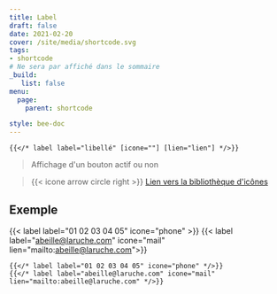 ```yaml
---
title: Label
draft: false 
date: 2021-02-20 
cover: /site/media/shortcode.svg
tags:
- shortcode
# Ne sera par affiché dans le sommaire
_build:
   list: false
menu: 
  page:
    parent: shortcode

style: bee-doc
---
```

```tpl
{{</* label label="libellé" [icone=""] [lien="lien"] */>}}
```
<!--more-->
> Affichage d'un bouton actif ou non  

> {{< icone arrow circle right >}} <a href="https://semantic-ui.com/elements/icon.html" target="_blank">Lien vers la bibliothèque d'icônes</a>


## Exemple

{{< label label="01 02 03 04 05" icone="phone" >}}
{{< label label="abeille@laruche.com" icone="mail" lien="mailto:abeille@laruche.com">}}

```tpl
{{</* label label="01 02 03 04 05" icone="phone" */>}}
{{</* label label="abeille@laruche.com" icone="mail" lien="mailto:abeille@laruche.com" */>}}
```
